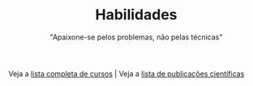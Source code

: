 ﻿---
# An instance of the Featurette widget.
# Documentation: https://wowchemy.com/docs/page-builder/
widget: featurette

# This file represents a page section.
headless: true

# Order that this section appears on the page.
weight: 30

title: Habilidades
subtitle: '"Apaixone-se pelos problemas, não pelas técnicas"'

# Showcase personal skills or business features.
# - Add/remove as many `feature` blocks below as you like.
# - For available icons, see: https://wowchemy.com/docs/page-builder/#icons
feature:
  - description: Planilhas eletrônicas
    icon: table-list
    icon_pack: fas
    name: Excel
  - description: Programação para análise de dados
    icon: r-project
    icon_pack: fab
    name: R
  - description: Programação para análise de dados
    icon: python
    icon_pack: fab
    name: Python
  - description: Geoprocessamento
    icon: earth
    icon_pack: fas
    name: QGIS
  - description: Modelagem hidrodinâmica
    icon: water
    icon_pack: fas
    name: Delft3D
  - description: Relatórios técnicos e artigos científicos
    icon: file-lines
    icon_pack: far
    name: Escrita técnica

  #- name: Mais cursos
  #  description: lista
  #  icon: book-open-reader
  #  icon_pack: fas

# Uncomment to use emoji icons.
#- icon: ":smile:"
#  icon_pack: "emoji"
#  name: "Emojiness"
#  description: "100%"

# Uncomment to use custom SVG icons.
# Place your custom SVG icon in `assets/media/icons/`.
# Reference the SVG icon name (without `.svg` extension) in the `icon` field.
# For example, reference `assets/media/icons/xyz.svg` as `icon: 'xyz'`
#- icon: "your-custom-icon-name"
#  icon_pack: "custom"
#  name: "Surfing"
#  description: "90%"
---


##
Veja a [lista completa de cursos](./post/cursos)   |    Veja a [lista de publicações científicas](./publication/)
